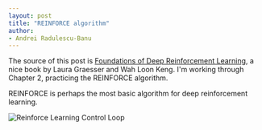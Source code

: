 ```yaml
---
layout: post
title: "REINFORCE algorithm"
author:
- Andrei Radulescu-Banu
---
```


The source of this post is [Foundations of Deep Reinforcement Learning](https://www.amazon.com/Deep-Reinforcement-Learning-Python-Hands/dp/0135172381), a nice book by Laura Graesser and Wah Loon Keng. I'm working through Chapter 2, practicing the REINFORCE algorithm.

REINFORCE is perhaps the most basic algorithm for deep reinforcement learning.

![Reinforce Learning Control Loop](http://bitdribble.github.io/diagrams/reinforce_learning_control_loop.png)